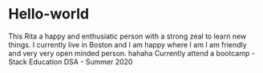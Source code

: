 # Hello-world
This Rita a happy and enthusiatic person with a strong zeal to learn new things. 
I currently live in Boston and I am happy where I am 
I am friendly and very very open minded person. hahaha 
Currently attend a bootcamp - Stack Education DSA - Summer 2020
